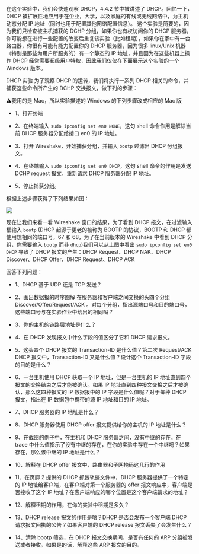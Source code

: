    在这个实验中，我们会快速观察 DHCP，4.4.2 节中被讲述了 DHCP。回忆一下，DHCP 被扩展性地应用于在企业，大学，以及家庭的有线或无线网络中，为主机动态分配 IP 地址（同时也用于配置其他网络配置信息）。
  这个实验是简要的，因为我们只检查被主机捕获的 DCHP 分组，如果你也有权访问你的
DHCP 服务器，你可能想在进行一些配置的改变后重复该实验（比如租期），如果你在家中有一台路由器，你很有可能有能力配置你的 DHCP 服务器，因为很多 linux/Unix 机器（特别是那些为用户所服务的）有一个静态的 IP 地址，并且因为在这些机器上操作 DHCP 经常需要超级用户特权，因此我们仅仅在下面展示这个实验的一个 Windows 版本。

DHCP 实验
为了观察 DHCP 的运转，我们将执行一系列 DHCP 相关的命令，并捕获这些命令所产生的 DCHP 交换报文，做下列的步骤：

⚠️我用的是 Mac，所以实验描述的 Windows 的下列步骤改成相应的 Mac 版

 * 1、打开终端

 * 2、在终端输入 `sudo ipconfig set en0 NONE`，这句 shell 命令作用是解除当前 DHCP 服务器分配给接口 en0 的 IP 地址。
 
 * 3、打开 Wireshake，开始捕获分组，并输入 `bootp` 过滤出 DHCP 分组报文。
 
 * 4、在终端输入 `sudo ipconfig set en0 DHCP`，这句 shell 命令的作用是发送 DCHP request 报文，重新请求 DHCP 服务器分配 IP 地址。
 
 * 5、停止捕获分组。 

 根据上述步骤获得了下列结果如图：
 
 ![](https://github.com/YangXiaoHei/Networking/blob/master/04%20网络层/images/wl_dhcp_1.png)

现在让我们来看一看 Wireshake 窗口的结果，为了看到 DHCP 报文，在过滤输入框输入 `bootp` (DHCP 起源于更老的被称为 BOOTP 的协议，BOOTP 和 DHCP 都使用想相同的端口号，67 和 68，为了在当前版本的 Wireshake 中看到 DHCP 分组，你需要输入 `bootp` 而非 `dhcp`)我们可以从上图中看出 `sudo ipconfig set en0 DHCP` 导致了 DHCP 报文的产生：DHCP Request、DHCP NAK、DHCP Discover、DHCP Offer、DHCP Request、DHCP ACK

回答下列问题：

  * 1、DHCP 基于 UDP 还是 TCP 发送？
  
  * 2、画出数据报的时序图解 在服务器和客户端之间交换的头四个分组 Discover/Offer/Request/ACK 。对每个分组，指出源端口号和目的端口号，这些端口号与在实验作业中给出的相同吗？
  
  * 3、你的主机的链路层地址是什么？
  
  * 4、在 DHCP 发现报文中什么字段的值区分了它和 DHCP 请求报文。
  
  * 5、这头四个 DHCP 报文的 Transaction-ID 是什么值？第二次 Request/ACK DHCP 报文中，Transaction-ID 又是什么值？设计这个 Transaction-ID 字段的目的是什么？
  
  * 6、一台主机使用 DHCP 获取一个 IP 地址，但是一台主机的 IP 地址直到四个报文的交换结束之后才能被确认。如果 IP 地址直到四种报文交换之后才被确认，那么这四种报文的 IP 数据报中的 IP 字段是什么值呢？对于每种 DHCP 报文，指出在 IP 数据包中携带的源 IP 地址和目的 IP 地址。
  
  * 7、DHCP 服务器的 IP 地址是什么？
  
  * 8、DHCP 服务器使用 DHCP offer 报文提供给你的主机的 IP 地址是什么？
  
  * 9、在截图的例子中，在主机和 DHCP 服务器之间，没有中继的存在。在 trace 中什么值指示了没有中继的存在，在你的实验中存在一个中继吗？如果存在，那么该中继的 IP 地址是什么？
  
  * 10、解释在 DHCP offer 报文中，路由器和子网掩码这几行的作用
  
  * 11、在页脚 2 提供的 DHCP 抓包轨迹文件中，DHCP 服务器提供了一个特定的 IP 地址给客户端，在客户端对第一个服务器的 offer 报文响应中，客户端是否接收了这个 IP 地址？在客户端响应的哪个位置是这个客户端请求的地址？
  
  * 12、解释租期的作用，在你的实验中租期是多久？
  
  * 13、DHCP release 报文的作用是啥？DHCP 是否会发布一个客户端 DHCP 请求报文回执的公告？如果客户端的 DHCP release 报文丢失了会发生什么？
  
  * 14、清除 bootp 筛选，在 DHCP 报文交换期间，是否有任何的 ARP 分组被发送或者接收。如果是的话，解释这些 ARP 报文的目的。
   
  
  
  
  
  
  
  
  
  
  
  
  
  
  
  
  
  
  
  
  


































